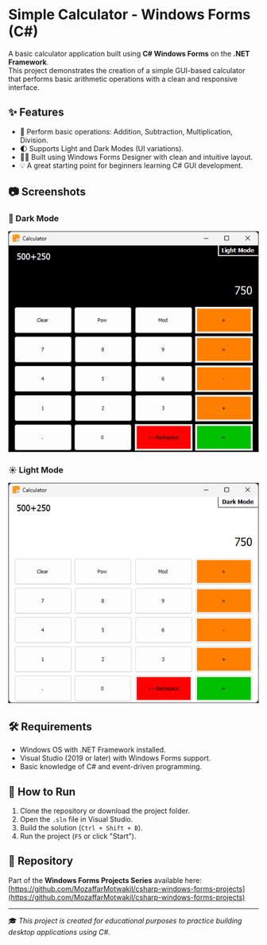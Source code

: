 
# Simple Calculator - Windows Forms (C#)

A basic calculator application built using **C# Windows Forms** on the **.NET Framework**.  
This project demonstrates the creation of a simple GUI-based calculator that performs basic arithmetic operations with a clean and responsive interface.

## ✨ Features

- 🧮 Perform basic operations: Addition, Subtraction, Multiplication, Division.
- 🌓 Supports Light and Dark Modes (UI variations).
- 👨‍💻 Built using Windows Forms Designer with clean and intuitive layout.
- 💡 A great starting point for beginners learning C# GUI development.

## 📷 Screenshots

### 🌙 Dark Mode
![Dark Mode Screenshot](images/dark-mode.png)

### ☀️ Light Mode
![Light Mode Screenshot](images/light-mode.png)

## 🛠️ Requirements

- Windows OS with .NET Framework installed.
- Visual Studio (2019 or later) with Windows Forms support.
- Basic knowledge of C# and event-driven programming.

## 🚀 How to Run

1. Clone the repository or download the project folder.
2. Open the `.sln` file in Visual Studio.
3. Build the solution (`Ctrl + Shift + B`).
4. Run the project (`F5` or click "Start").

## 📁 Repository

Part of the **Windows Forms Projects Series** available here:  
[https://github.com/MozaffarMotwakil/csharp-windows-forms-projects](https://github.com/MozaffarMotwakil/csharp-windows-forms-projects)

---

🎓 *This project is created for educational purposes to practice building desktop applications using C#.*
